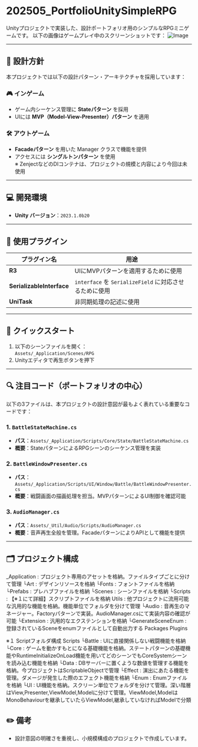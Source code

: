 # 202505_PortfolioUnitySimpleRPG
Unityプロジェクトで実装した、設計ポートフォリオ用のシンプルなRPGミニゲームです。
以下の画像はゲームプレイ中のスクリーンショットです：
![Image](https://github.com/user-attachments/assets/0a48b112-3f79-446f-a02c-0072abb6405f)


---

## 🧠 設計方針

本プロジェクトでは以下の設計パターン・アーキテクチャを採用しています：

### 🎮 インゲーム
- ゲーム内シーケンス管理に **Stateパターン** を採用
- UIには **MVP（Model-View-Presenter）パターン** を適用

### 🛠 アウトゲーム
- **Facadeパターン** を用いた Manager クラスで機能を提供
- アクセスには **シングルトンパターン** を使用  
  ※ ZenjectなどのDIコンテナは、プロジェクトの規模と内容により今回は未使用

---

## 💻 開発環境

- **Unity バージョン**：`2023.1.0b20`

---

## 🔌 使用プラグイン

| プラグイン名             | 用途                                               |
|--------------------------|----------------------------------------------------|
| **R3**                   | UIにMVPパターンを適用するために使用               |
| **SerializableInterface**| `interface` を `SerializeField` に対応させるために使用 |
| **UniTask**              | 非同期処理の記述に使用                             |

---

## 🚀 クイックスタート

1. 以下のシーンファイルを開く：  
   `Assets/_Application/Scenes/RPG`
2. Unityエディタで再生ボタンを押下

---

## 🔍 注目コード（ポートフォリオの中心）

以下の3ファイルは、本プロジェクトの設計意図が最もよく表れている重要なコードです：

### 1. `BattleStateMachine.cs`
- **パス**：`Assets/_Application/Scripts/Core/State/BattleStateMachine.cs`  
- **概要**：StateパターンによるRPGシーンのシーケンス管理を実装

### 2. `BattleWindowPresenter.cs`
- **パス**：`Assets/_Application/Scripts/UI/Window/Battle/BattleWindowPresenter.cs`  
- **概要**：戦闘画面の描画処理を担当。MVPパターンによるUI制御を確認可能

### 3. `AudioManager.cs`
- **パス**：`Assets/_Util/Audio/Scripts/AudioManager.cs`  
- **概要**：音声再生全般を管理。FacadeパターンによりAPIとして機能を提供

---

## 🗂 プロジェクト構成


_Application : プロジェクト専用のアセットを格納。ファイルタイプごとに分けて管理
└Art : デザインリソースを格納
└Fonts : フォントファイルを格納
└Prefabs : プレハブファイルを格納
└Scenes : シーンファイルを格納
└Scripts : 【※１にて詳細】スクリプトファイルを格納
Utils : 他プロジェクトに流用可能な汎用的な機能を格納。機能単位でフォルダを分けて管理
└Audio : 音再生のマネージャー。Factoryパターンで実装。AudioManager.csにて実装内容の確認が可能
└Extension : 汎用的なエクステンションを格納
└GenerateSceneEnum : 登録されているSceneをenumファイルとして自動出力する
Packages
Plugins


※１ Scriptフォルダ構成
Scripts
└Battle : UIに直接関係しない戦闘機能を格納
└Core : ゲームを動かすもとになる基礎機能を格納。ステートパターンの基礎機能やRuntimeInitializeOnLoad機能を用いてどのシーンでもCoreSystemシーンを読み込む機能を格納
└Data : DBサーバーに置くような数値を管理する機能を格納。今プロジェクトはScriptableObjectで管理
└Effect : 演出にあたる機能を管理。ダメージが発生した際のエフェクト機能を格納
└Enum : Enumファイルを格納
└UI : UI機能を格納。スクリーン単位でフォルダを分けて管理。深い階層はView,Presenter,ViewModel,Modelに分けて管理。ViewModel,ModelはMonoBehaviourを継承していたらViewModel,継承していなければModelで分類

## ✏️ 備考

- 設計意図の明確さを重視し、小規模構成のプロジェクトで作成しています。